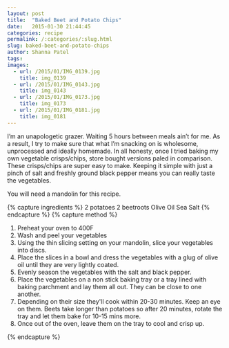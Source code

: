 ```yaml
---
layout: post
title:  "Baked Beet and Potato Chips"
date:   2015-01-30 21:44:45
categories: recipe
permalink: /:categories/:slug.html
slug: baked-beet-and-potato-chips
author: Shanna Patel
tags: 
images: 
  - url: /2015/01/IMG_0139.jpg
    title: img_0139
  - url: /2015/01/IMG_0143.jpg
    title: img_0143
  - url: /2015/01/IMG_0173.jpg
    title: img_0173
  - url: /2015/01/IMG_0181.jpg
    title: img_0181
---
```

<p>I’m an unapologetic grazer. Waiting 5 hours between meals ain’t for me. As a result, I try to make sure that what I’m snacking on is wholesome, unprocessed and ideally homemade. In all honesty, once I tried baking my own vegetable crisps/chips, store bought versions paled in comparison. These crisps/chips are super easy to make. Keeping it simple with just a pinch of salt and freshly ground black pepper means you can really taste the vegetables.</p>
<p>You will need a mandolin for this recipe.</p>
{% capture ingredients %}
2 potatoes 
2 beetroots 
Olive Oil
Sea Salt
{% endcapture %}
{% capture method %}
<ol>
<li>Preheat your oven to 400F</li>
<li>Wash and peel your vegetables</li>
<li>Using the thin slicing setting on your mandolin, slice your vegetables into discs.</li>
<li>Place the slices in a bowl and dress the vegetables with a glug of olive oil until they are very lightly coated.</li>
<li>Evenly season the vegetables with the salt and black pepper.</li>
<li>Place the vegetables on a non stick baking tray or a tray lined with baking parchment and lay them all out. They can be close to one another.</li>
<li>Depending on their size they'll cook within 20-30 minutes. Keep an eye on them. Beets take longer than potatoes so after 20 minutes, rotate the tray and let them bake for 10-15 mins more.</li>
<li>Once out of the oven, leave them on the tray to cool and crisp up.</li>
</ol>
{% endcapture %}
